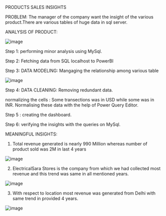 PRODUCTS SALES INSIGHTS

PROBLEM: The manager of the company want the insight of the various product.There are various tables of huge data in sql server.

ANALYSIS OF PRODUCT:

![image](https://user-images.githubusercontent.com/69399282/207133608-93e6e003-ec9a-4046-98cf-755130683134.png)


Step 1: performing minor analysis using MySql.

Step 2: Fetching data from SQL localhost to PowerBI

Step 3: DATA MODELING: Mangaging the relationship among various table

![image](https://user-images.githubusercontent.com/69399282/207133536-72caf2ee-2d5e-4887-ae7c-bbe9868e9c1f.png)

Step 4: DATA CLEANING: Removing redundant data.

normalizing the cells : Some transections was in USD while some was in INR. Normalising these data with the help of Power Query Editor.

Step 5 : creating the dashboard.

Step 6: verifying the insights with the queries on MySql.


MEANINGFUL INSIGHTS:

1. Total revenue generated is nearly 990 Million whereas number of product sold was 2M in last 4 years 

![image](https://user-images.githubusercontent.com/69399282/207136033-57f720c9-c7c3-4ad4-9fa8-bf92ec37f73a.png)

2. ElectricalSara Stores is the company from which we had collected most revenue and this trend was same in all mentioned years.

![image](https://user-images.githubusercontent.com/69399282/207136603-c9178b59-f346-4217-9625-c9a09562aa05.png)

3. With respect to location most revenue was generated from Delhi with same trend in provided 4 years.

![image](https://user-images.githubusercontent.com/69399282/207136972-78349e9d-2c73-4531-b9b5-9bbb6060bc3e.png)












